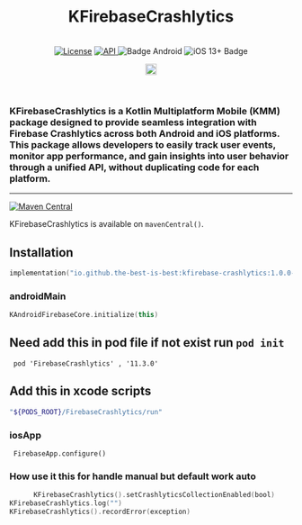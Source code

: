 <h1 align="center">KFirebaseCrashlytics</h1><br>
<div align="center">
<a href="https://opensource.org/licenses/Apache-2.0"><img alt="License" src="https://img.shields.io/badge/License-Apache%202.0-blue.svg"/></a>
<a href="https://android-arsenal.com/api?level=21" rel="nofollow">
    <img alt="API" src="https://img.shields.io/badge/API-21%2B-brightgreen.svg?style=flat" style="max-width: 100%;">
</a>
  <img src="https://img.shields.io/badge/Platform-Android-brightgreen.svg?logo=android" alt="Badge Android" />
  <img src="https://img.shields.io/badge/iOS-13%2B-blue.svg?logo=apple" alt="iOS 13+ Badge" />

<a href="https://github.com/the-best-is-best/"><img alt="Profile" src="https://img.shields.io/badge/github-%23181717.svg?&style=for-the-badge&logo=github&logoColor=white" height="20"/></a>
</div>

<br>

### KFirebaseCrashlytics is a Kotlin Multiplatform Mobile (KMM) package designed to provide seamless integration with Firebase Crashlytics across both Android and iOS platforms. This package allows developers to easily track user events, monitor app performance, and gain insights into user behavior through a unified API, without duplicating code for each platform.

<hr>

[![Maven Central](https://img.shields.io/maven-central/v/io.github.the-best-is-best/kfirebase-crashlytics)](https://central.sonatype.com/artifact/io.github.the-best-is-best/kfirebase-crashlytics)

KFirebaseCrashlytics is available on `mavenCentral()`.

## Installation

```kotlin
implementation("io.github.the-best-is-best:kfirebase-crashlytics:1.0.0-rc1")
```

### androidMain

```kotlin
KAndroidFirebaseCore.initialize(this)
```

## Need add this in pod file if not exist run ` pod init `

```pod
 pod 'FirebaseCrashlytics' , '11.3.0'
```

## Add this in xcode scripts

```sh
"${PODS_ROOT}/FirebaseCrashlytics/run"

```

### iosApp

```ios
 FirebaseApp.configure()
```

### How use it this for handle manual but default work auto

```kotlin
      KFirebaseCrashlytics().setCrashlyticsCollectionEnabled(bool)
KFirebaseCrashlytics.log("")
KFirebaseCrashlytics().recordError(exception)


```
